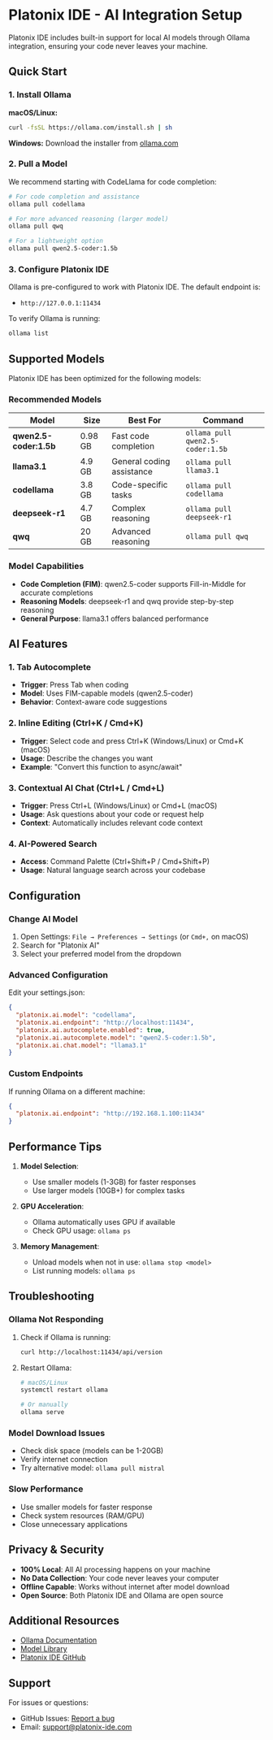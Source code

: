 # Platonix IDE - AI Integration Setup

Platonix IDE includes built-in support for local AI models through Ollama integration, ensuring your code never leaves your machine.

## Quick Start

### 1. Install Ollama

**macOS/Linux:**
```bash
curl -fsSL https://ollama.com/install.sh | sh
```

**Windows:**
Download the installer from [ollama.com](https://ollama.com)

### 2. Pull a Model

We recommend starting with CodeLlama for code completion:

```bash
# For code completion and assistance
ollama pull codellama

# For more advanced reasoning (larger model)
ollama pull qwq

# For a lightweight option
ollama pull qwen2.5-coder:1.5b
```

### 3. Configure Platonix IDE

Ollama is pre-configured to work with Platonix IDE. The default endpoint is:
- `http://127.0.0.1:11434`

To verify Ollama is running:
```bash
ollama list
```

## Supported Models

Platonix IDE has been optimized for the following models:

### Recommended Models

| Model | Size | Best For | Command |
|-------|------|----------|---------|
| **qwen2.5-coder:1.5b** | 0.98 GB | Fast code completion | `ollama pull qwen2.5-coder:1.5b` |
| **llama3.1** | 4.9 GB | General coding assistance | `ollama pull llama3.1` |
| **codellama** | 3.8 GB | Code-specific tasks | `ollama pull codellama` |
| **deepseek-r1** | 4.7 GB | Complex reasoning | `ollama pull deepseek-r1` |
| **qwq** | 20 GB | Advanced reasoning | `ollama pull qwq` |

### Model Capabilities

- **Code Completion (FIM)**: qwen2.5-coder supports Fill-in-Middle for accurate completions
- **Reasoning Models**: deepseek-r1 and qwq provide step-by-step reasoning
- **General Purpose**: llama3.1 offers balanced performance

## AI Features

### 1. Tab Autocomplete
- **Trigger**: Press Tab when coding
- **Model**: Uses FIM-capable models (qwen2.5-coder)
- **Behavior**: Context-aware code suggestions

### 2. Inline Editing (Ctrl+K / Cmd+K)
- **Trigger**: Select code and press Ctrl+K (Windows/Linux) or Cmd+K (macOS)
- **Usage**: Describe the changes you want
- **Example**: "Convert this function to async/await"

### 3. Contextual AI Chat (Ctrl+L / Cmd+L)
- **Trigger**: Press Ctrl+L (Windows/Linux) or Cmd+L (macOS)
- **Usage**: Ask questions about your code or request help
- **Context**: Automatically includes relevant code context

### 4. AI-Powered Search
- **Access**: Command Palette (Ctrl+Shift+P / Cmd+Shift+P)
- **Usage**: Natural language search across your codebase

## Configuration

### Change AI Model

1. Open Settings: `File → Preferences → Settings` (or `Cmd+,` on macOS)
2. Search for "Platonix AI"
3. Select your preferred model from the dropdown

### Advanced Configuration

Edit your settings.json:

```json
{
  "platonix.ai.model": "codellama",
  "platonix.ai.endpoint": "http://localhost:11434",
  "platonix.ai.autocomplete.enabled": true,
  "platonix.ai.autocomplete.model": "qwen2.5-coder:1.5b",
  "platonix.ai.chat.model": "llama3.1"
}
```

### Custom Endpoints

If running Ollama on a different machine:

```json
{
  "platonix.ai.endpoint": "http://192.168.1.100:11434"
}
```

## Performance Tips

1. **Model Selection**: 
   - Use smaller models (1-3GB) for faster responses
   - Use larger models (10GB+) for complex tasks

2. **GPU Acceleration**:
   - Ollama automatically uses GPU if available
   - Check GPU usage: `ollama ps`

3. **Memory Management**:
   - Unload models when not in use: `ollama stop <model>`
   - List running models: `ollama ps`

## Troubleshooting

### Ollama Not Responding

1. Check if Ollama is running:
   ```bash
   curl http://localhost:11434/api/version
   ```

2. Restart Ollama:
   ```bash
   # macOS/Linux
   systemctl restart ollama
   
   # Or manually
   ollama serve
   ```

### Model Download Issues

- Check disk space (models can be 1-20GB)
- Verify internet connection
- Try alternative model: `ollama pull mistral`

### Slow Performance

- Use smaller models for faster response
- Check system resources (RAM/GPU)
- Close unnecessary applications

## Privacy & Security

- **100% Local**: All AI processing happens on your machine
- **No Data Collection**: Your code never leaves your computer
- **Offline Capable**: Works without internet after model download
- **Open Source**: Both Platonix IDE and Ollama are open source

## Additional Resources

- [Ollama Documentation](https://github.com/ollama/ollama)
- [Model Library](https://ollama.com/library)
- [Platonix IDE GitHub](https://github.com/nexisnetwork/platonix-ide)

## Support

For issues or questions:
- GitHub Issues: [Report a bug](https://github.com/nexisnetwork/platonix-ide/issues)
- Email: support@platonix-ide.com